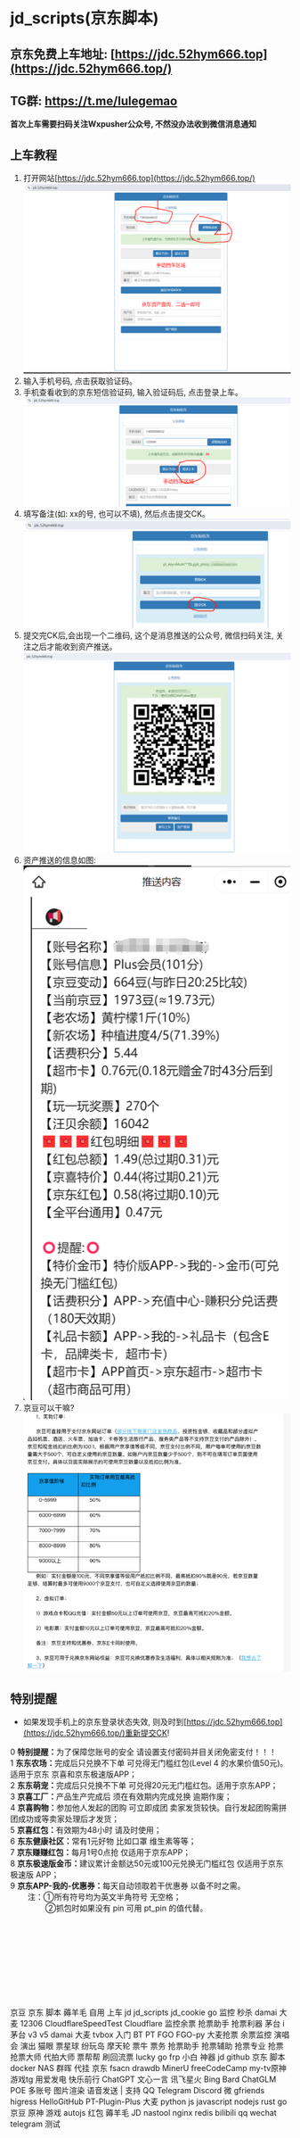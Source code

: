 # jd_scripts(京东脚本)
##  京东免费上车地址: [https://jdc.52hym666.top](https://jdc.52hym666.top/)

## TG群: https://t.me/lulegemao

**首次上车需要扫码关注Wxpusher公众号, 不然没办法收到微信消息通知**

##   上车教程
1. 打开网站[https://jdc.52hym666.top](https://jdc.52hym666.top/)
   ![img.png](/images/img.png)
2. 输入手机号码, 点击获取验证码。
3. 手机查看收到的京东短信验证码, 输入验证码后, 点击登录上车。
   ![img_1.png](/images/img_1.png)
4. 填写备注(如: xx的号, 也可以不填), 然后点击提交CK。
   ![img_2.png](/images/img_2.png)
5. 提交完CK后,会出现一个二维码, 这个是消息推送的公众号, 微信扫码关注, 关注之后才能收到资产推送。
   ![img_4.png](/images/img_4.png)
6. 资产推送的信息如图:
   ![img_5.png](/images/img_5.png)
7. 京豆可以干嘛?
![img_6.png](/images/img_6.png)

##   特别提醒
- 如果发现手机上的京东登录状态失效, 则及时到[https://jdc.52hym666.top](https://jdc.52hym666.top/)重新提交CK!
<div class="modal-body">
                 <div class="alert alert-success" id="notice"><div style="text-align:left;">  0  <span style="color: E53333;"><strong>特别提醒：</strong></span>为了保障您账号的安全  请设置支付密码并目关闭免密支付！！！</div><div style="text-align:left;">  1  <span style="color: E53333;"><strong>东东农场：</strong></span>完成后只兑换不下单  可兑得无门槛红包(Level 4 的水果价值50元)。适用于京东  京喜和京东极速版APP；</div><div style="text-align:left;">  2  <span style="color: E53333;"><strong>东东萌宠：</strong></span>完成后只兑换不下单  可兑得20元无门槛红包。适用于京东APP；</div><div style="text-align:left;">  3  <span style="color: E53333;"><strong>京喜工厂：</strong></span>产品生产完成后  须在有效期内完成兑换  逾期作废；</div><div style="text-align:left;">  4  <span style="color: E53333;"><strong>京喜购物：</strong></span>参加他人发起的团购  可立即成团  卖家发货较快。自行发起团购需拼团成功或等卖家处理后才发货；</div><div style="text-align:left;">  5  <span style="color: E53333;"><strong>京喜红包：</strong></span>有效期为48小时  请及时使用；</div><div style="text-align:left;">  6  <span style="color: E53333;"><strong>东东健康社区：</strong></span>常有1元好物  比如口罩  维生素等等；</div><div style="text-align:left;">  7  <span style="color: E53333;"><strong>京东赚赚红包：</strong></span>每月1号0点抢  仅适用于京东APP；</div><div style="text-align:left;">  8  <span style="color: E53333;"><strong>京东极速版金币：</strong></span>建议累计金额达50元或100元兑换无门槛红包  仅适用于京东极速版 APP；</div><div style="text-align:left;">  9  <span style="color: E53333;"><strong>京东APP-我的-优惠券：</strong></span>每天自动领取若干优惠券  以备不时之需。</div><div style="text-align:left;">  &nbsp; &nbsp; &nbsp; &nbsp; 注：①所有符号均为英文半角符号  无空格；</div><div style="text-align:left;">  &nbsp; &nbsp; &nbsp; &nbsp; &nbsp; &nbsp; &nbsp; &nbsp; ②抓包时如果没有 pin   可用 pt_pin 的值代替。</div></div>
</div>


<br/><br/><br/><br/><br/><br/><br/><br/><br/>
 京豆  京东  脚本  薅羊毛  自用  上车  jd  jd_scripts  jd_cookie  go 
 监控  秒杀  damai  大麦  12306  CloudflareSpeedTest  Cloudflare
监控余票  抢票助手  抢票利器  茅台  i茅台 v3 v5  damai  大麦  tvbox  入门  BT  PT  FGO  FGO-py
大麦抢票  余票监控  演唱会  演出  猫眼  票星球  纷玩岛  摩天轮  票牛  票务  抢票助手  抢票辅助  抢票专业  抢票  抢票大师  代拍大师  票帮帮  刷回流票  lucky  go  frp  小白  神器
 jd  github  京东  脚本  docker  NAS  群晖  代挂  京东  fsacn  drawdb  MinerU  freeCodeCamp  my-tv原神游戏tg   用爱发电  快乐前行
 ChatGPT  文心一言  讯飞星火  Bing  Bard  ChatGLM  POE  多账号  图片渲染  语音发送 | 支持 QQ  Telegram  Discord  微
 gfriends  higress  HelloGitHub  PT-Plugin-Plus   大麦
 python  js  javascript  nodejs  rust  go  京豆 原神 游戏  autojs 红包 薅羊毛 JD
 nastool  nginx  redis  bilibili  qq  wechat  telegram 测试 
<!-- START -->
<!-- 1723758250825 -->
<!-- END -->